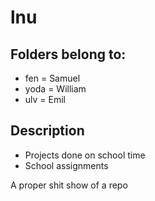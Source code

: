 # lnu

## Folders belong to:

- fen = Samuel
- yoda = William
- ulv = Emil

## Description

- Projects done on school time
- School assignments

A proper shit show of a repo
